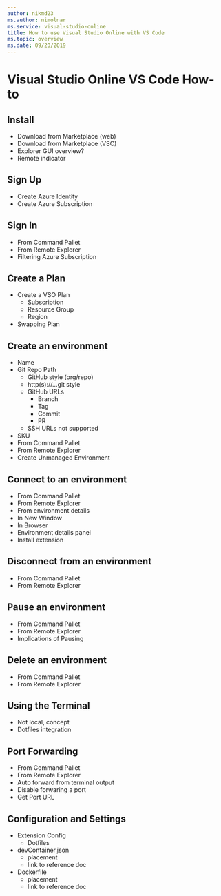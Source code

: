 ```yaml
---
author: nikmd23
ms.author: nimolnar
ms.service: visual-studio-online
title: How to use Visual Studio Online with VS Code
ms.topic: overview
ms.date: 09/20/2019
---
```


# Visual Studio Online VS Code How-to

## Install

- Download from Marketplace (web)
- Download from Marketplace (VSC)
- Explorer GUI overview?
- Remote indicator

## Sign Up

- Create Azure Identity
- Create Azure Subscription

## Sign In

- From Command Pallet
- From Remote Explorer
- Filtering Azure Subscription

## Create a Plan

- Create a VSO Plan
  - Subscription
  - Resource Group
  - Region
- Swapping Plan

## Create an environment

- Name
- Git Repo Path
  - GitHub style (org/repo)
  - http(s)://...git style
  - GitHub URLs
    - Branch
    - Tag
    - Commit
    - PR
  - SSH URLs not supported
- SKU
- From Command Pallet
- From Remote Explorer
- Create Unmanaged Environment

## Connect to an environment

- From Command Pallet
- From Remote Explorer
- From environment details
- In New Window
- In Browser
- Environment details panel
- Install extension

## Disconnect from an environment

- From Command Pallet
- From Remote Explorer

## Pause an environment

- From Command Pallet
- From Remote Explorer
- Implications of Pausing

## Delete an environment

- From Command Pallet
- From Remote Explorer

## Using the Terminal

- Not local, concept
- Dotfiles integration

## Port Forwarding

- From Command Pallet
- From Remote Explorer
- Auto forward from terminal output
- Disable forwaring a port
- Get Port URL

## Configuration and Settings

- Extension Config
  - Dotfiles
- devContainer.json
  - placement
  - link to reference doc
- Dockerfile
  - placement
  - link to reference doc
